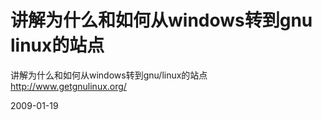 # 讲解为什么和如何从windows转到gnu linux的站点

讲解为什么和如何从windows转到gnu/linux的站点
http://www.getgnulinux.org/

2009-01-19